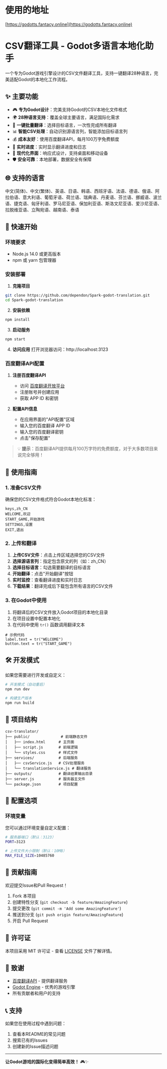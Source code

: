 # 使用的地址
[https://godotts.fantacy.online](https://godotts.fantacy.online)


# CSV翻译工具 - Godot多语言本地化助手

一个专为Godot游戏引擎设计的CSV文件翻译工具，支持一键翻译28种语言，完美适配Godot的本地化工作流程。

## ✨ 主要功能

- 🎮 **专为Godot设计**：完美支持Godot的CSV本地化文件格式
- 🌍 **28种语言支持**：覆盖全球主要语言，满足国际化需求
- 🚀 **一键批量翻译**：选择目标语言，一次性完成所有翻译
- 📊 **智能CSV处理**：自动识别源语言列，智能添加目标语言列
- 💰 **成本友好**：使用百度翻译API，每月100万字免费额度
- 🔄 **实时进度**：实时显示翻译进度和日志
- 📱 **现代化界面**：响应式设计，支持桌面和移动设备
- 🛡️ **安全可靠**：本地部署，数据安全有保障

## 🌐 支持的语言

中文(简体)、中文(繁体)、英语、日语、韩语、西班牙语、法语、德语、俄语、阿拉伯语、意大利语、葡萄牙语、荷兰语、瑞典语、丹麦语、芬兰语、挪威语、波兰语、捷克语、匈牙利语、罗马尼亚语、保加利亚语、斯洛文尼亚语、爱沙尼亚语、拉脱维亚语、立陶宛语、越南语、泰语

## 🚀 快速开始

### 环境要求

- Node.js 14.0 或更高版本
- npm 或 yarn 包管理器

### 安装部署

1. **克隆项目**
```bash
git clone https://github.com/dependon/Spark-godot-translation.git
cd Spark-godot-translation
```

2. **安装依赖**
```bash
npm install
```

3. **启动服务**
```bash
npm start
```

4. **访问应用**
打开浏览器访问：http://localhost:3123

### 百度翻译API配置

1. **注册百度翻译API**
   - 访问 [百度翻译开放平台](https://fanyi-api.baidu.com/)
   - 注册账号并创建应用
   - 获取 APP ID 和密钥

2. **配置API信息**
   - 在应用界面的"API配置"区域
   - 输入您的百度翻译 APP ID
   - 输入您的百度翻译密钥
   - 点击"保存配置"

> 💡 **提示**：百度翻译API提供每月100万字符的免费额度，对于大多数项目来说完全够用！

## 📖 使用指南

### 1. 准备CSV文件

确保您的CSV文件格式符合Godot本地化标准：
```csv
keys,zh_CN
WELCOME,欢迎
START_GAME,开始游戏
SETTINGS,设置
EXIT,退出
```

### 2. 上传和翻译

1. **上传CSV文件**：点击上传区域选择您的CSV文件
2. **选择源语言列**：指定包含原文的列（如：zh_CN）
3. **选择目标语言**：勾选需要翻译的目标语言
4. **开始翻译**：点击"开始翻译"按钮
5. **实时监控**：查看翻译进度和实时日志
6. **下载结果**：翻译完成后下载包含所有语言的CSV文件

### 3. 在Godot中使用

1. 将翻译后的CSV文件放入Godot项目的本地化目录
2. 在项目设置中配置本地化
3. 在代码中使用 `tr()` 函数调用翻译文本

```gdscript
# 示例代码
label.text = tr("WELCOME")
button.text = tr("START_GAME")
```

## 🛠️ 开发模式

如果您需要进行开发或自定义：

```bash
# 开发模式（自动重启）
npm run dev

# 构建生产版本
npm run build
```

## 📁 项目结构

```
csv-translator/
├── public/              # 前端静态文件
│   ├── index.html      # 主页面
│   ├── script.js       # 前端逻辑
│   └── styles.css      # 样式文件
├── services/           # 后端服务
│   ├── csvService.js   # CSV处理服务
│   └── translationService.js # 翻译服务
├── outputs/            # 翻译结果输出目录
├── server.js           # 服务器主文件
└── package.json        # 项目配置
```

## 🔧 配置选项

### 环境变量

您可以通过环境变量自定义配置：

```bash
# 服务器端口（默认：3123）
PORT=3123

# 上传文件大小限制（默认：10MB）
MAX_FILE_SIZE=10485760
```

## 🤝 贡献指南

欢迎提交Issue和Pull Request！

1. Fork 本项目
2. 创建特性分支 (`git checkout -b feature/AmazingFeature`)
3. 提交更改 (`git commit -m 'Add some AmazingFeature'`)
4. 推送到分支 (`git push origin feature/AmazingFeature`)
5. 开启 Pull Request

## 📄 许可证

本项目采用 MIT 许可证 - 查看 [LICENSE](LICENSE) 文件了解详情。

## 🙏 致谢

- [百度翻译API](https://fanyi-api.baidu.com/) - 提供翻译服务
- [Godot Engine](https://godotengine.org/) - 优秀的游戏引擎
- 所有贡献者和用户的支持

## 📞 支持

如果您在使用过程中遇到问题：

1. 查看本README的常见问题
2. 搜索已有的Issues
3. 创建新的Issue描述问题

---

**让Godot游戏的国际化变得简单高效！** 🎮✨